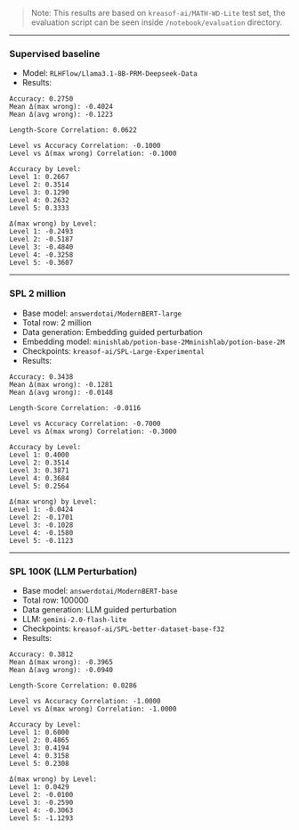 > Note: This results are based on `kreasof-ai/MATH-WD-Lite` test set, the evaluation script can be seen inside `/notebook/evaluation` directory.

---

### Supervised baseline

- Model: `RLHFlow/Llama3.1-8B-PRM-Deepseek-Data`
- Results:

```
Accuracy: 0.2750
Mean Δ(max wrong): -0.4024
Mean Δ(avg wrong): -0.1223

Length-Score Correlation: 0.0622

Level vs Accuracy Correlation: -0.1000
Level vs Δ(max wrong) Correlation: -0.1000

Accuracy by Level:
Level 1: 0.2667
Level 2: 0.3514
Level 3: 0.1290
Level 4: 0.2632
Level 5: 0.3333

Δ(max wrong) by Level:
Level 1: -0.2493
Level 2: -0.5187
Level 3: -0.4840
Level 4: -0.3258
Level 5: -0.3607
```

---

### SPL 2 million

- Base model: `answerdotai/ModernBERT-large`
- Total row: 2 million
- Data generation: Embedding guided perturbation
- Embedding model: `minishlab/potion-base-2Mminishlab/potion-base-2M`
- Checkpoints: `kreasof-ai/SPL-Large-Experimental`
- Results:

```
Accuracy: 0.3438
Mean Δ(max wrong): -0.1281
Mean Δ(avg wrong): -0.0148

Length-Score Correlation: -0.0116

Level vs Accuracy Correlation: -0.7000
Level vs Δ(max wrong) Correlation: -0.3000

Accuracy by Level:
Level 1: 0.4000
Level 2: 0.3514
Level 3: 0.3871
Level 4: 0.3684
Level 5: 0.2564

Δ(max wrong) by Level:
Level 1: -0.0424
Level 2: -0.1701
Level 3: -0.1028
Level 4: -0.1580
Level 5: -0.1123
```

---

### SPL 100K (LLM Perturbation)

- Base model: `answerdotai/ModernBERT-base`
- Total row: 100000
- Data generation: LLM guided perturbation
- LLM: `gemini-2.0-flash-lite`
- Checkpoints: `kreasof-ai/SPL-better-dataset-base-f32`
- Results:

```
Accuracy: 0.3812
Mean Δ(max wrong): -0.3965
Mean Δ(avg wrong): -0.0940

Length-Score Correlation: 0.0286

Level vs Accuracy Correlation: -1.0000
Level vs Δ(max wrong) Correlation: -1.0000

Accuracy by Level:
Level 1: 0.6000
Level 2: 0.4865
Level 3: 0.4194
Level 4: 0.3158
Level 5: 0.2308

Δ(max wrong) by Level:
Level 1: 0.0429
Level 2: -0.0100
Level 3: -0.2590
Level 4: -0.3063
Level 5: -1.1293
```

